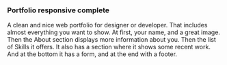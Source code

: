  
### Portfolio responsive complete
A clean and nice web portfolio for designer or developer. That includes almost everything you want to show. At first, your name, and a great image. Then the About section displays more information about you. Then the list of Skills it offers. It also has a section where it shows some recent work. And at the bottom it has a form, and at the end with a footer.
 
